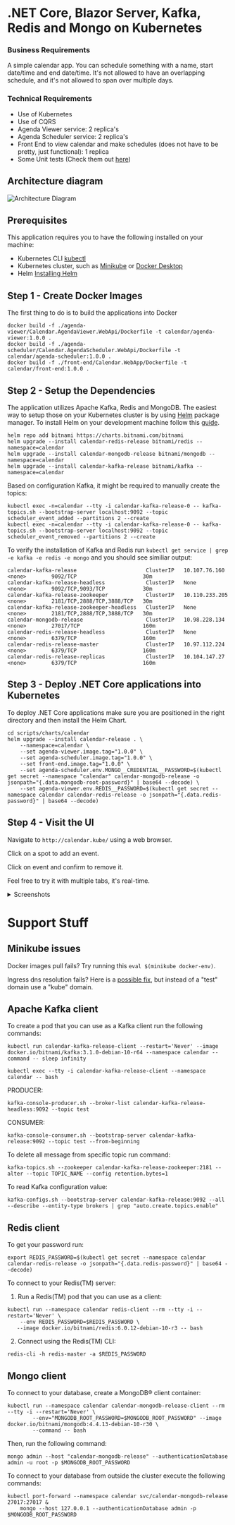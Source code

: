 # .NET Core, Blazor Server, Kafka, Redis and Mongo on Kubernetes

### Business Requirements
A simple calendar app.
You can schedule something with a name, start date/time and end date/time.
It's not allowed to have an overlapping schedule, and it's not allowed to span over multiple days.

### Technical Requirements
- Use of Kubernetes
- Use of CQRS
- Agenda Viewer service: 2 replica's
- Agenda Scheduler service: 2 replica's
- Front End to view calendar and make schedules (does not have to be pretty, just functional): 1 replica
- Some Unit tests (Check them out [here](https://github.com/nikitadmitry/calendar/tree/master/agenda-scheduler/Calendar.AgendaScheduler.Domain.Tests))

## Architecture diagram

![Architecture Diagram](images/architecture_diagram.png)

## Prerequisites

This application requires you to have the following installed on your machine:

- Kubernetes CLI [kubectl](https://kubernetes.io/docs/tasks/tools/install-kubectl/)
- Kubernetes cluster, such as [Minikube](https://docs.dapr.io/operations/hosting/kubernetes/cluster/setup-minikube/) or [Docker Desktop](https://www.docker.com/products/docker-desktop)
- Helm [Installing Helm](https://helm.sh/docs/intro/install/)

## Step 1 - Create Docker Images

The first thing to do is to build the applications into Docker
```
docker build -f ./agenda-viewer/Calendar.AgendaViewer.WebApi/Dockerfile -t calendar/agenda-viewer:1.0.0 .
docker build -f ./agenda-scheduler/Calendar.AgendaScheduler.WebApi/Dockerfile -t calendar/agenda-scheduler:1.0.0 .
docker build -f ./front-end/Calendar.WebApp/Dockerfile -t calendar/front-end:1.0.0 .
```

## Step 2 - Setup the Dependencies

The application utilizes Apache Kafka, Redis and MongoDB.
The easiest way to setup those on your Kubernetes cluster is by using [Helm](https://helm.sh/) package manager. To install Helm on your development machine follow this [guide](https://helm.sh/docs/intro/install/).

```
helm repo add bitnami https://charts.bitnami.com/bitnami
helm upgrade --install calendar-redis-release bitnami/redis --namespace=calendar
helm upgrade --install calendar-mongodb-release bitnami/mongodb --namespace=calendar
helm upgrade --install calendar-kafka-release bitnami/kafka --namespace=calendar
```

Based on configuration Kafka, it might be required to manually create the topics:
```
kubectl exec -n=calendar --tty -i calendar-kafka-release-0 -- kafka-topics.sh --bootstrap-server localhost:9092 --topic scheduler_event_added --partitions 2 --create
kubectl exec -n=calendar --tty -i calendar-kafka-release-0 -- kafka-topics.sh --bootstrap-server localhost:9092 --topic scheduler_event_removed --partitions 2 --create
```

To verify the installation of Kafka and Redis run `kubectl get service | grep -e kafka -e redis -e mongo` and you should see similiar output:

```
calendar-kafka-release                      ClusterIP   10.107.76.160    <none>        9092/TCP                     30m
calendar-kafka-release-headless             ClusterIP   None             <none>        9092/TCP,9093/TCP            30m
calendar-kafka-release-zookeeper            ClusterIP   10.110.233.205   <none>        2181/TCP,2888/TCP,3888/TCP   30m
calendar-kafka-release-zookeeper-headless   ClusterIP   None             <none>        2181/TCP,2888/TCP,3888/TCP   30m
calendar-mongodb-release                    ClusterIP   10.98.228.134    <none>        27017/TCP                    160m
calendar-redis-release-headless             ClusterIP   None             <none>        6379/TCP                     160m
calendar-redis-release-master               ClusterIP   10.97.112.224    <none>        6379/TCP                     160m
calendar-redis-release-replicas             ClusterIP   10.104.147.27    <none>        6379/TCP                     160m
```

## Step 3 - Deploy .NET Core applications into Kubernetes

To deploy .NET Core applications make sure you are positioned in the right directory and then install the Helm Chart.
```
cd scripts/charts/calendar
helm upgrade --install calendar-release . \
    --namespace=calendar \
    --set agenda-viewer.image.tag="1.0.0" \
    --set agenda-scheduler.image.tag="1.0.0" \
    --set front-end.image.tag="1.0.0" \
    --set agenda-scheduler.env.MONGO__CREDENTIAL__PASSWORD=$(kubectl get secret --namespace "calendar" calendar-mongodb-release -o jsonpath="{.data.mongodb-root-password}" | base64 --decode) \
    --set agenda-viewer.env.REDIS__PASSWORD=$(kubectl get secret --namespace calendar calendar-redis-release -o jsonpath="{.data.redis-password}" | base64 --decode)
```

## Step 4 - Visit the UI

Navigate to `http://calendar.kube/` using a web browser.

Click on a spot to add an event.

Click on event and confirm to remove it. 

Feel free to try it with multiple tabs, it's real-time.

<details>
    <summary>Screenshots</summary>
    <img src="images/app_ui_1.png"></img>
    <img src="images/app_ui_2.png"></img>
    <img src="images/app_ui_3.png"></img>
</details>

# Support Stuff

## Minikube issues

Docker images pull fails? Try running this `eval $(minikube docker-env)`.

Ingress dns resolution fails? Here is a [possible fix](https://minikube.sigs.k8s.io/docs/handbook/addons/ingress-dns/), but instead of a "test" domain use a "kube" domain.

## Apache Kafka client

To create a pod that you can use as a Kafka client run the following commands:

```
kubectl run calendar-kafka-release-client --restart='Never' --image docker.io/bitnami/kafka:3.1.0-debian-10-r64 --namespace calendar --command -- sleep infinity

kubectl exec --tty -i calendar-kafka-release-client --namespace calendar -- bash
```

PRODUCER:

```
kafka-console-producer.sh --broker-list calendar-kafka-release-headless:9092 --topic test
```

CONSUMER:

```
kafka-console-consumer.sh --bootstrap-server calendar-kafka-release:9092 --topic test --from-beginning
```

To delete all message from specific topic run command:

```
kafka-topics.sh --zookeeper calendar-kafka-release-zookeeper:2181 --alter --topic TOPIC_NAME --config retention.bytes=1
```

To read Kafka configuration value:
```
kafka-configs.sh --bootstrap-server calendar-kafka-release:9092 --all --describe --entity-type brokers | grep "auto.create.topics.enable"
```

## Redis client

To get your password run:

```
export REDIS_PASSWORD=$(kubectl get secret --namespace calendar calendar-redis-release -o jsonpath="{.data.redis-password}" | base64 --decode)
```

To connect to your Redis(TM) server:

1. Run a Redis(TM) pod that you can use as a client:

```
kubectl run --namespace calendar redis-client --rm --tty -i --restart='Never' \
    --env REDIS_PASSWORD=$REDIS_PASSWORD \
   --image docker.io/bitnami/redis:6.0.12-debian-10-r3 -- bash
```

2. Connect using the Redis(TM) CLI:

```
redis-cli -h redis-master -a $REDIS_PASSWORD
```

## Mongo client
To connect to your database, create a MongoDB&reg; client container:
```
kubectl run --namespace calendar calendar-mongodb-release-client --rm --tty -i --restart='Never' \
        --env="MONGODB_ROOT_PASSWORD=$MONGODB_ROOT_PASSWORD" --image docker.io/bitnami/mongodb:4.4.13-debian-10-r30 \
        --command -- bash
```

Then, run the following command:
```
mongo admin --host "calendar-mongodb-release" --authenticationDatabase admin -u root -p $MONGODB_ROOT_PASSWORD
```

To connect to your database from outside the cluster execute the following commands:
```
kubectl port-forward --namespace calendar svc/calendar-mongodb-release 27017:27017 &
    mongo --host 127.0.0.1 --authenticationDatabase admin -p $MONGODB_ROOT_PASSWORD
```

